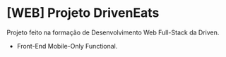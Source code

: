 # [WEB] Projeto DrivenEats
Projeto feito na formação de Desenvolvimento Web Full-Stack da Driven.
- Front-End Mobile-Only Functional.
